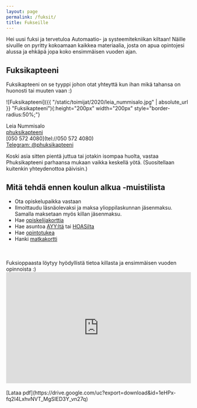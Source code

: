 ```yaml
---
layout: page
permalink: /fuksit/
title: Fukseille
---
```

Hei uusi fuksi ja tervetuloa Automaatio- ja systeemitekniikan kiltaan! Näille sivuille on pyritty kokoamaan kaikkea materiaalia, josta on apua opintojesi alussa ja ehkäpä jopa koko ensimmäisen vuoden ajan.

## Fuksikapteeni
Fuksikapteeni on se tyyppi johon otat yhteyttä kun ihan mikä tahansa on huonosti tai muuten vaan :)

![Fuksikapteeni]({{ "/static/toimijat/2020/leia_nummisalo.jpg" | absolute_url }} "Fuksikapteeni"){:height="200px" width="200px" style="border-radius:50%;"}

Leia Nummisalo<br>
[phuksikapteeni](mailto:phuksikapteeni@POISTAas.fi)<br>
[050 572 4080](tel://050 572 4080)<br>
[Telegram: @phuksikapteeni](https://telegram.me/phuksikapteeni)

Koski asia sitten pientä juttua tai jotakin isompaa huolta, vastaa Phuksikapteeni parhaansa mukaan vaikka keskellä yötä. (Suositellaan kuitenkin yhteydenottoa päivisin.)

## Mitä tehdä ennen koulun alkua -muistilista

* Ota opiskelupaikka vastaan
* Ilmoittaudu läsnäolevaksi ja maksa ylioppilaskunnan jäsenmaksu. Samalla maksetaan myös killan jäsenmaksu.
* Hae [opiskelijakorttia](https://www.frank.fi/opiskelijakortti/)
* Hae asuntoa [AYY:ltä](https://domo.ayy.fi) tai [HOASilta](http://www.hoas.fi)
* Hae [opintotukea](http://www.kela.fi/opintotuki)
* Hanki [matkakortti](https://www.hsl.fi/liput-ja-hinnat/matkakortti)
<br><br>

<br>
Fuksioppaasta löytyy hyödyllistä tietoa killasta ja ensimmäisen vuoden opinnoista :)
<br>

<style>
    #phopas_wrapper {
        position: relative;
        overflow: hidden;
        padding-top: 60%;
    }

    #phopas_frame {
        position: absolute;
        top: 0;
        left: 0;
        width: 100%;
        height: 100%;
        border: 0;
    }
</style>

<div id="phopas_wrapper">
    <iframe id="phopas_frame" src="https://drive.google.com/file/d/1eHPx-fq2I4LxhvNVT_MgSIED3Y_vn27q/preview"></iframe>
</div>
<br>
[Lataa pdf](https://drive.google.com/uc?export=download&id=1eHPx-fq2I4LxhvNVT_MgSIED3Y_vn27q)

